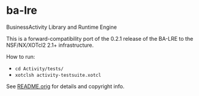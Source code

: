 # ba-lre
BusinessActivity Library and Runtime Engine

This is a forward-compatibility port of the 0.2.1 release of the
BA-LRE to the NSF/NX/XOTcl2 2.1+ infrastructure.

How to run:

- `cd Activity/tests/`
- `xotclsh activity-testsuite.xotcl`

See [README.orig](/README.orig) for details and copyright info.
